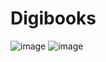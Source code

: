 # Digibooks
![image](https://github.com/Aliffaridrhmn25/Digibooks/assets/135413797/1d2a39f6-5b53-4c3d-ab37-30050cfaf673)
![image](https://github.com/Aliffaridrhmn25/Digibooks/assets/135413797/7fec3461-dfc2-4df7-b0d1-1288b75eee70)
